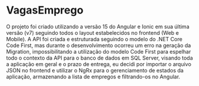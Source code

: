 # VagasEmprego

O projeto foi criado utilizando a versão 15 do Angular e Ionic em sua última versão (v7) seguindo todos o layout estabelecidos no frontend (Web e Mobile). A API foi criada e estruturada seguindo o modelo do .NET Core Code First, mas durante o desenvolvimento ocorreu um erro na geração da Migration, impossibilitando a utilização do modelo Code First para espelhar todo o contexto da API para o banco de dados em SQL Server, visando toda a aplicação em geral e o prazo de entrega, eu decidi por importar o arquivo JSON no frontend e utilizar o NgRx para o gerenciamento de estados da aplicação, armazenando a lista de empregos e filtrando-os no Angular.
